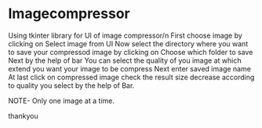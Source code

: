 # Imagecompressor

Using tkinter library for UI of image compressor/n
First choose image by clicking on Select image from UI
Now select the directory where you want to save your compressod image by clicking on Choose which folder to save
Next by the help of bar You can select the quality of you image at which extend you want your image to be compress
Next enter saved image name
At last click on compressed image
check the result size decrease according to quality you select by the help of Bar.

NOTE- Only one image at a time.


thankyou
